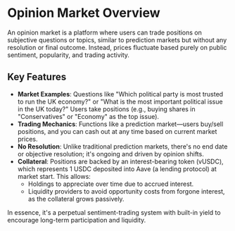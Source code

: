 # Opinion Market Overview

An opinion market is a platform where users can trade positions on subjective questions or topics, similar to prediction markets but without any resolution or final outcome. Instead, prices fluctuate based purely on public sentiment, popularity, and trading activity.

## Key Features

- **Market Examples**: Questions like "Which political party is most trusted to run the UK economy?" or "What is the most important political issue in the UK today?" Users take positions (e.g., buying shares in "Conservatives" or "Economy" as the top issue).
- **Trading Mechanics**: Functions like a prediction market—users buy/sell positions, and you can cash out at any time based on current market prices.
- **No Resolution**: Unlike traditional prediction markets, there's no end date or objective resolution; it's ongoing and driven by opinion shifts.
- **Collateral**: Positions are backed by an interest-bearing token (vUSDC), which represents 1 USDC deposited into Aave (a lending protocol) at market start. This allows:
  - Holdings to appreciate over time due to accrued interest.
  - Liquidity providers to avoid opportunity costs from forgone interest, as the collateral grows passively.

In essence, it's a perpetual sentiment-trading system with built-in yield to encourage long-term participation and liquidity.